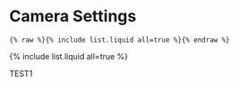 # Camera Settings

```
{% raw %}{% include list.liquid all=true %}{% endraw %}
```

{% include list.liquid all=true %}

TEST1
